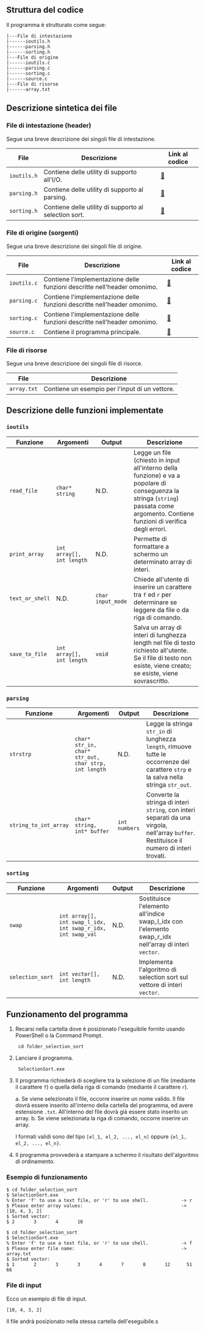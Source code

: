## Struttura del codice

Il programma è strutturato come segue:

```
|---File di intestazione
|------ioutils.h
|------parsing.h
|------sorting.h
|---File di origine
|------ioutils.c
|------parsing.c
|------sorting.c
|------source.c
|---File di risorse
|------array.txt
```

## Descrizione sintetica dei file

### File di intestazione (header)

Segue una breve descrizione dei singoli file di intestazione.

| File        | Descrizione                                           | Link al codice                                                                  |
| ----------- | ----------------------------------------------------- | ------------------------------------------------------------------------------- |
| `ioutils.h` | Contiene delle utility di supporto all'I/O.           | [:link:](../../../00_materiale/codice/prova_anno/linguaggio_c/header/ioutils.h) |
| `parsing.h` | Contiene delle utility di supporto al parsing.        | [:link:](../../../00_materiale/codice/prova_anno/linguaggio_c/header/parsing.h) |
| `sorting.h` | Contiene delle utility di supporto al selection sort. | [:link:](../../../00_materiale/codice/prova_anno/linguaggio_c/header/sorting.h) |

### File di origine (sorgenti)

Segue una breve descrizione dei singoli file di origine.

| File        | Descrizione                                                              | Link al codice                                                                    |
| ----------- | ------------------------------------------------------------------------ | --------------------------------------------------------------------------------- |
| `ioutils.c` | Contiene l'implementazione delle funzioni descritte nell'header omonimo. | [:link:](../../../00_materiale/codice/prova_anno/linguaggio_c/sorgenti/ioutils.c) |
| `parsing.c` | Contiene l'implementazione delle funzioni descritte nell'header omonimo. | [:link:](../../../00_materiale/codice/prova_anno/linguaggio_c/sorgenti/parsing.c) |
| `sorting.c` | Contiene l'implementazione delle funzioni descritte nell'header omonimo. | [:link:](../../../00_materiale/codice/prova_anno/linguaggio_c/sorgenti/sorting.c) |
| `source.c`  | Contiene il programma principale.                                        | [:link:](../../../00_materiale/codice/prova_anno/linguaggio_c/sorgenti/source.c)  |

### File di risorse

Segue una breve descrizione dei singoli file di risorce.

| File        | Descrizione                                    |
| ----------- | ---------------------------------------------- |
| `array.txt` | Contiene un esempio per l'input di un vettore. |

## Descrizione delle funzioni implementate

### `ioutils`

| Funzione        | Argomenti                 | Output            | Descrizione                                                                                                                                                                          |
| --------------- | ------------------------- | ----------------- | ------------------------------------------------------------------------------------------------------------------------------------------------------------------------------------ |
| `read_file`     | `char* string`            | N.D.              | Legge un file (chiesto in input all'interno della funzione) e va a popolare di conseguenza la stringa (`string`) passata come argomento. Contiene funzioni di verifica degli errori. |
| `print_array`   | `int array[], int length` | N.D.              | Permette di formattare a schermo un determinato array di interi.                                                                                                                     |
| `text_or_shell` | N.D.                      | `char input_mode` | Chiede all'utente di inserire un carattere tra `f` ed `r` per determinare se leggere da file o da riga di comando.                                                                   |
| `save_to_file`  | `int array[], int length` | `void`            | Salva un array di interi di lunghezza length nel file di testo richiesto all'utente. Se il file di testo non esiste, viene creato; se esiste, viene sovrascritto.                    |

### `parsing`

| Funzione              | Argomenti                                            | Output        | Descrizione                                                                                                                               |
| --------------------- | ---------------------------------------------------- | ------------- | ----------------------------------------------------------------------------------------------------------------------------------------- |
| `strstrp`             | `char* str_in, char* str_out, char strp, int length` | N.D.          | Legge la stringa `str_in` di lunghezza `length`, rimuove tutte le occorrenze del carattere `strp` e la salva nella stringa `str_out`.     |
| `string_to_int_array` | `char* string, int* buffer`                          | `int numbers` | Converte la stringa di interi `string`, con interi separati da una virgola, nell'array `buffer`. Restituisce il numero di interi trovati. |

### `sorting`

| Funzione         | Argomenti                                                   | Output | Descrizione                                                                                           |
| ---------------- | ----------------------------------------------------------- | ------ | ----------------------------------------------------------------------------------------------------- |
| `swap`           | `int array[], int swap_l_idx, int swap_r_idx, int swap_val` | N.D.   | Sostituisce l'elemento all'indice swap_l_idx con l'elemento swap_r_idx nell'array di interi `vector`. |
| `selection_sort` | `int vector[], int length`                                  | N.D.   | Implementa l'algoritmo di selection sort sul vettore di interi `vector`.                              |

## Funzionamento del programma

1. Recarsi nella cartella dove è posizionato l'eseguibile fornito usando PowerShell o la Command Prompt.

        cd folder_selection_sort

2. Lanciare il programma.

        SelectionSort.exe

3. Il programma richiederà di scegliere tra la selezione di un file (mediante il carattere `f`) o quella della riga di comando (mediante il carattere `r`).

    a. Se viene selezionato il file, occorre inserire un nome valido. Il file dovrà essere inserito all'interno della cartella del programma, ed avere estensione `.txt`. All'interno del file dovrà già essere stato inserito un array.
    b. Se viene selezionata la riga di comando, occorre inserire un array.

    I formati validi sono del tipo `[el_1, el_2, ..., el_n]` oppure `{el_1, el_2, ..., el_n}`.

4. Il programma provvederà a stampare a schermo il risultato dell'algoritmo di ordinamento.

### Esempio di funzionamento

```shell
$ cd folder_selection_sort
$ SelectionSort.exe
% Enter 'f' to use a text file, or 'r' to use shell. 			-> r
$ Please enter array values:									-> [10, 4, 3, 2]
$ Sorted vector:
$ 2       3       4       10
```

```shell
$ cd folder_selection_sort
$ SelectionSort.exe
% Enter 'f' to use a text file, or 'r' to use shell. 			-> f
$ Please enter file name: 	 									-> array.txt
$ Sorted vector:
$ 1       2       3       3       4       7       8       12      51      66
```

### File di input

Ecco un esempio di file di input.

```shell
[10, 4, 3, 2]
```

Il file andrà posizionato nella stessa cartella dell'eseguibile.s

